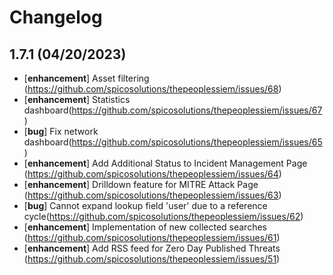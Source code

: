 # Changelog

## 1.7.1 (04/20/2023)
- [**enhancement**] Asset filtering (https://github.com/spicosolutions/thepeoplessiem/issues/68)
- [**enhancement**] Statistics dashboard(https://github.com/spicosolutions/thepeoplessiem/issues/67)
- [**bug**] Fix network dashboard(https://github.com/spicosolutions/thepeoplessiem/issues/65)
- [**enhancement**] Add Additional Status to Incident Management Page (https://github.com/spicosolutions/thepeoplessiem/issues/64)
- [**enhancement**] Drilldown feature for MITRE Attack Page (https://github.com/spicosolutions/thepeoplessiem/issues/63)
- [**bug**] Cannot expand lookup field 'user' due to a reference cycle(https://github.com/spicosolutions/thepeoplessiem/issues/62)
- [**enhancement**] Implementation of new collected searches (https://github.com/spicosolutions/thepeoplessiem/issues/61)
- [**enhancement**] Add RSS feed for Zero Day Published Threats (https://github.com/spicosolutions/thepeoplessiem/issues/51)
